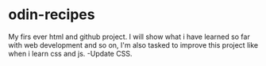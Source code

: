 # odin-recipes
My firs ever html and github project.
I will show what i have learned so far with web development and so on, I'm also tasked to improve this project like when i learn css and js.
-Update CSS.